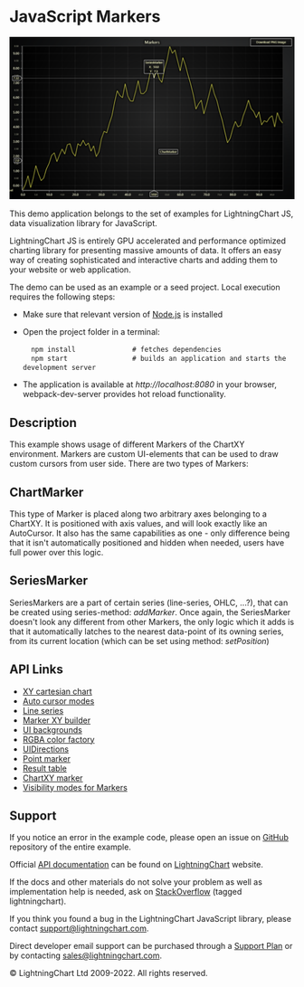 # JavaScript Markers

![JavaScript Markers](markers-darkGold.png)

This demo application belongs to the set of examples for LightningChart JS, data visualization library for JavaScript.

LightningChart JS is entirely GPU accelerated and performance optimized charting library for presenting massive amounts of data. It offers an easy way of creating sophisticated and interactive charts and adding them to your website or web application.

The demo can be used as an example or a seed project. Local execution requires the following steps:

-   Make sure that relevant version of [Node.js](https://nodejs.org/en/download/) is installed
-   Open the project folder in a terminal:

          npm install              # fetches dependencies
          npm start                # builds an application and starts the development server

-   The application is available at _http://localhost:8080_ in your browser, webpack-dev-server provides hot reload functionality.


## Description

This example shows usage of different Markers of the ChartXY environment.
Markers are custom UI-elements that can be used to draw custom cursors from user side. There are two types of Markers:

## ChartMarker

This type of Marker is placed along two arbitrary axes belonging to a ChartXY. It is positioned with axis values, and will look exactly like an AutoCursor. It also has the same capabilities as one - only difference being that it isn't automatically positioned and hidden when needed, users have full power over this logic.

## SeriesMarker

SeriesMarkers are a part of certain series (line-series, OHLC, ...?), that can be created using series-method: _addMarker_. Once again, the SeriesMarker doesn't look any different from other Markers, the only logic which it adds is that it automatically latches to the nearest data-point of its owning series, from its current location (which can be set using method: _setPosition_)


## API Links

* [XY cartesian chart]
* [Auto cursor modes]
* [Line series]
* [Marker XY builder]
* [UI backgrounds]
* [RGBA color factory]
* [UIDirections]
* [Point marker]
* [Result table]
* [ChartXY marker]
* [Visibility modes for Markers]


## Support

If you notice an error in the example code, please open an issue on [GitHub][0] repository of the entire example.

Official [API documentation][1] can be found on [LightningChart][2] website.

If the docs and other materials do not solve your problem as well as implementation help is needed, ask on [StackOverflow][3] (tagged lightningchart).

If you think you found a bug in the LightningChart JavaScript library, please contact support@lightningchart.com.

Direct developer email support can be purchased through a [Support Plan][4] or by contacting sales@lightningchart.com.

[0]: https://github.com/Arction/
[1]: https://lightningchart.com/lightningchart-js-api-documentation/
[2]: https://lightningchart.com
[3]: https://stackoverflow.com/questions/tagged/lightningchart
[4]: https://lightningchart.com/support-services/

© LightningChart Ltd 2009-2022. All rights reserved.


[XY cartesian chart]: https://lightningchart.com/lightningchart-js-api-documentation/v4.0.0/classes/ChartXY.html
[Auto cursor modes]: https://lightningchart.com/lightningchart-js-api-documentation/v4.0.0/enums/AutoCursorModes.html
[Line series]: https://lightningchart.com/lightningchart-js-api-documentation/v4.0.0/classes/LineSeries.html
[Marker XY builder]: https://lightningchart.com/lightningchart-js-api-documentation/v4.0.0/variables/MarkerBuilders.html
[UI backgrounds]: https://lightningchart.com/lightningchart-js-api-documentation/v4.0.0/variables/UIBackgrounds.html
[RGBA color factory]: https://lightningchart.com/lightningchart-js-api-documentation/v4.0.0/functions/ColorRGBA.html
[UIDirections]: https://lightningchart.com/lightningchart-js-api-documentation/v4.0.0/enums/UIDirections.html
[Point marker]: https://lightningchart.com/lightningchart-js-api-documentation/v4.0.0/interfaces/PointMarker.html
[Result table]: https://lightningchart.com/lightningchart-js-api-documentation/v4.0.0/interfaces/ResultTable.html
[ChartXY marker]: https://lightningchart.com/lightningchart-js-api-documentation/v4.0.0/classes/ChartMarkerXY.html
[Visibility modes for Markers]: https://lightningchart.com/lightningchart-js-api-documentation/v4.0.0/enums/UIVisibilityModes.html

